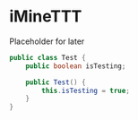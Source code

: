 iMineTTT
========
Placeholder for later

```java
public class Test {
	public boolean isTesting;

	public Test() {
		this.isTesting = true;
	}
}
```